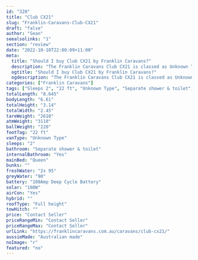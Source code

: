 ```yaml
---
id: "320"
title: "Club CX21"
slug: "Franklin-Caravans-Club-CX21"
draft: "false"
author: "Sean"
seealsolinks: "1"
section: "review"
date: "2022-10-10T22:00:09+11:00"
meta:
  title: "Should I buy Club CX21 by Franklin Caravans?"
  description: "The Franklin Caravans Club CX21 is classed as Unknown Type, and sleeps 2 people. It is Australian made and comes in at 22 ft. It generally has Separate shower & toilet."
  ogtitle: "Should I buy Club CX21 by Franklin Caravans?"
  ogdescription: "The Franklin Caravans Club CX21 is classed as Unknown Type, and sleeps 2 people. It is Australian made and comes in at 22 ft. It generally has Separate shower & toilet."
categories: ["Franklin Caravans"]
tags: ["Sleeps 2", "22 ft", "Unknown Type", "Separate shower & toilet", "Full height", "Price Unknown", "Australian made"]
totalLength: "8.645"
bodyLength: "6.61"
totalHeight: "3.14"
totalWidth: "2.45"
tareWeight: "2610"
atmWeight: "3110"
ballWeight: "220"
footTag: "22 ft"
vanType: "Unknown Type"
sleeps: "2"
bathroom: "Separate shower & toilet"
internalBathroom: "Yes"
mainBed: "Queen"
bunks: ""
freshWater: "2x 95"
greyWater: "90"
battery: "100Amp Deep Cycle Battery"
solar: "180W"
airCon: "Yes"
hybrid: ""
roofType: "Full height"
towHitch: ""
price: "Contact Seller"
priceRangeMin: "Contact Seller"
priceRangeMax: "Contact Seller"
urlLink: "https://franklincaravans.com.au/caravans/club-cx21/"
aussieMade: "Australian made"
noImage: "r"
featured: "no"
---
```

